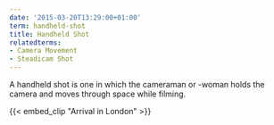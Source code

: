 ```yaml
---
date: '2015-03-20T13:29:00+01:00'
term: handheld-shot
title: Handheld Shot
relatedterms:
- Camera Movement
- Steadicam Shot
---
```


A handheld shot is one in which the cameraman or -woman holds the camera and moves through space while filming. 

<!--more-->

{{< embed_clip "Arrival in London" >}}